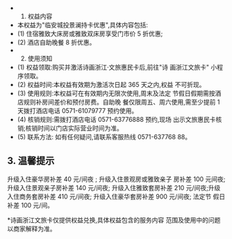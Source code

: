 - 1. 权益内容
- 本权益为"临安城投景澜持卡优惠",具体内容包括:
- (1) 住宿雅致大床房或雅致双床房享受门市价 5 折优惠;
- (2) 酒店自助晚餐 8 折优惠。
- 2. 使用须知
- (1) 权益领取:购买并激活诗画浙江·文旅惠民卡后,前往"诗 画浙江文旅卡" 小程序领取。
- (2) 权益时间:本权益有效期为激活次日起 365 天之内,权益 不可折现。
- (3) 使用规则:本权益可在有效期内无限次使用,周末及法定 节假日假期需按酒店规则补房间差价和预付房费。自助晚 餐仅限周五、周六使用,需至少提前 1 天拨打酒店电话 0571-61079777 预约使用。
- (4) 核销规则:需拨打酒店电话 0571-63776888 预约,现场 出示文旅惠民卡核销;核销时间以门店实际营业时间为准。
- (5) 联系方法: 如有任何疑问,请联系客服热线 0571-637768 88。

## 3. 温馨提示

升级入住豪华房补差 40 元/间夜 ; 升级入住景观房或雅致亲子 房补差 100 元间夜;升级入住景观亲子房补差 140 元/间夜; 升级入住雅致套房补差 210 元/间夜;升级入住商务套房补差 410 元/间夜; 升级入住豪华套房补差 900 元/间夜; 法定节 假日补差 100 元/间。

*诗画浙江文旅卡仅提供权益兑换,具体权益包含的服务内容 范围及使用中的问题以商家解释为准。